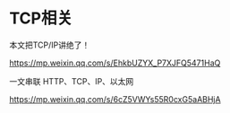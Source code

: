 # TCP相关





本文把TCP/IP讲绝了！

https://mp.weixin.qq.com/s/EhkbUZYX_P7XJFQ5471HaQ



一文串联 HTTP、TCP、IP、以太网

https://mp.weixin.qq.com/s/6cZ5VWYs55R0cxG5aABHjA